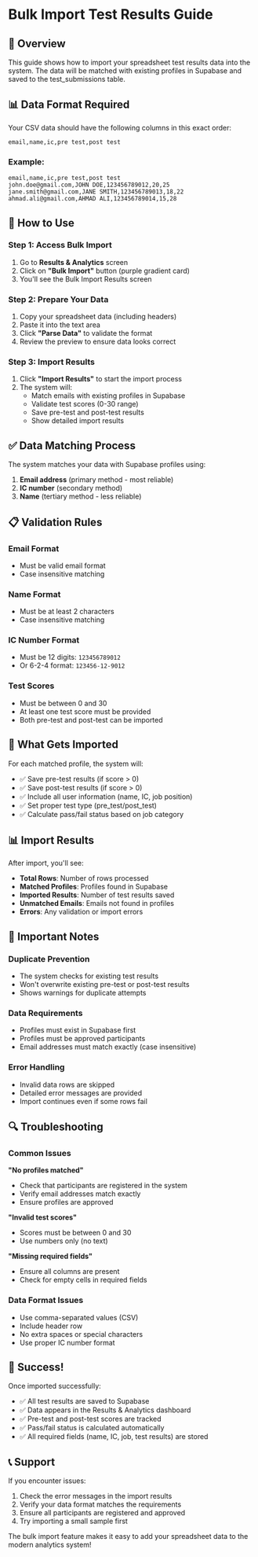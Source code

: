 # Bulk Import Test Results Guide

## 🎯 Overview
This guide shows how to import your spreadsheet test results data into the system. The data will be matched with existing profiles in Supabase and saved to the test_submissions table.

## 📊 Data Format Required

Your CSV data should have the following columns in this exact order:
```
email,name,ic,pre test,post test
```

### Example:
```csv
email,name,ic,pre test,post test
john.doe@gmail.com,JOHN DOE,123456789012,20,25
jane.smith@gmail.com,JANE SMITH,123456789013,18,22
ahmad.ali@gmail.com,AHMAD ALI,123456789014,15,28
```

## 🔧 How to Use

### Step 1: Access Bulk Import
1. Go to **Results & Analytics** screen
2. Click on **"Bulk Import"** button (purple gradient card)
3. You'll see the Bulk Import Results screen

### Step 2: Prepare Your Data
1. Copy your spreadsheet data (including headers)
2. Paste it into the text area
3. Click **"Parse Data"** to validate the format
4. Review the preview to ensure data looks correct

### Step 3: Import Results
1. Click **"Import Results"** to start the import process
2. The system will:
   - Match emails with existing profiles in Supabase
   - Validate test scores (0-30 range)
   - Save pre-test and post-test results
   - Show detailed import results

## ✅ Data Matching Process

The system matches your data with Supabase profiles using:
1. **Email address** (primary method - most reliable)
2. **IC number** (secondary method)
3. **Name** (tertiary method - less reliable)

## 📋 Validation Rules

### Email Format
- Must be valid email format
- Case insensitive matching

### Name Format
- Must be at least 2 characters
- Case insensitive matching

### IC Number Format
- Must be 12 digits: `123456789012`
- Or 6-2-4 format: `123456-12-9012`

### Test Scores
- Must be between 0 and 30
- At least one test score must be provided
- Both pre-test and post-test can be imported

## 🎯 What Gets Imported

For each matched profile, the system will:
- ✅ Save pre-test results (if score > 0)
- ✅ Save post-test results (if score > 0)
- ✅ Include all user information (name, IC, job position)
- ✅ Set proper test type (pre_test/post_test)
- ✅ Calculate pass/fail status based on job category

## 📊 Import Results

After import, you'll see:
- **Total Rows**: Number of rows processed
- **Matched Profiles**: Profiles found in Supabase
- **Imported Results**: Number of test results saved
- **Unmatched Emails**: Emails not found in profiles
- **Errors**: Any validation or import errors

## 🚨 Important Notes

### Duplicate Prevention
- The system checks for existing test results
- Won't overwrite existing pre-test or post-test results
- Shows warnings for duplicate attempts

### Data Requirements
- Profiles must exist in Supabase first
- Profiles must be approved participants
- Email addresses must match exactly (case insensitive)

### Error Handling
- Invalid data rows are skipped
- Detailed error messages are provided
- Import continues even if some rows fail

## 🔍 Troubleshooting

### Common Issues

**"No profiles matched"**
- Check that participants are registered in the system
- Verify email addresses match exactly
- Ensure profiles are approved

**"Invalid test scores"**
- Scores must be between 0 and 30
- Use numbers only (no text)

**"Missing required fields"**
- Ensure all columns are present
- Check for empty cells in required fields

### Data Format Issues
- Use comma-separated values (CSV)
- Include header row
- No extra spaces or special characters
- Use proper IC number format

## 🎉 Success!

Once imported successfully:
- ✅ All test results are saved to Supabase
- ✅ Data appears in the Results & Analytics dashboard
- ✅ Pre-test and post-test scores are tracked
- ✅ Pass/fail status is calculated automatically
- ✅ All required fields (name, IC, job, test results) are stored

## 📞 Support

If you encounter issues:
1. Check the error messages in the import results
2. Verify your data format matches the requirements
3. Ensure all participants are registered and approved
4. Try importing a small sample first

The bulk import feature makes it easy to add your spreadsheet data to the modern analytics system!

